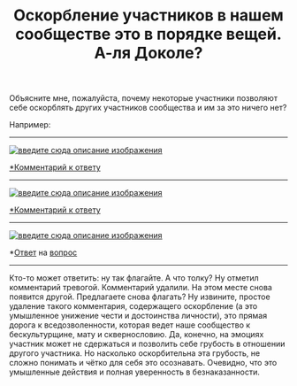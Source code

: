 ﻿---
title: "Оскорбление участников в нашем сообществе это в порядке вещей. А-ля Доколе?"
se.owner.user_id: 377637
se.owner.display_name: "Sevastopol&#39;"
se.owner.link: "https://ru.meta.stackoverflow.com/users/377637/sevastopol"
se.link: "https://ru.meta.stackoverflow.com/questions/11153/%d0%9e%d1%81%d0%ba%d0%be%d1%80%d0%b1%d0%bb%d0%b5%d0%bd%d0%b8%d0%b5-%d1%83%d1%87%d0%b0%d1%81%d1%82%d0%bd%d0%b8%d0%ba%d0%be%d0%b2-%d0%b2-%d0%bd%d0%b0%d1%88%d0%b5%d0%bc-%d1%81%d0%be%d0%be%d0%b1%d1%89%d0%b5%d1%81%d1%82%d0%b2%d0%b5-%d1%8d%d1%82%d0%be-%d0%b2-%d0%bf%d0%be%d1%80%d1%8f%d0%b4%d0%ba%d0%b5-%d0%b2%d0%b5%d1%89%d0%b5%d0%b9-%d0%90-%d0%bb%d1%8f-%d0%94%d0%be%d0%ba%d0%be%d0%bb%d0%b5"
se.question_id: 11153
se.post_type: question
---
<p>Объясните мне, пожалуйста, почему некоторые участники позволяют себе оскорблять других участников сообщества и им за это ничего нет?</p>
<p>Например:</p>
<hr />
<p><a href="https://i.stack.imgur.com/LCCDF.png" rel="nofollow noreferrer"><img src="https://i.stack.imgur.com/LCCDF.png" alt="введите сюда описание изображения" /></a></p>
<p><a href="https://ru.meta.stackoverflow.com/a/11152/377637">*Комментарий к ответу</a></p>
<hr />
<p><a href="https://i.stack.imgur.com/ZR9jP.png" rel="nofollow noreferrer"><img src="https://i.stack.imgur.com/ZR9jP.png" alt="введите сюда описание изображения" /></a></p>
<p><a href="https://ru.meta.stackoverflow.com/a/11152/377637">*Комментарий к ответу</a></p>
<hr />
<p><a href="https://i.stack.imgur.com/pgejx.png" rel="nofollow noreferrer"><img src="https://i.stack.imgur.com/pgejx.png" alt="введите сюда описание изображения" /></a></p>
<p>*<a href="https://ru.meta.stackoverflow.com/revisions/11137/1">Ответ</a> на <a href="https://ru.meta.stackoverflow.com/q/11134/377637">вопрос</a></p>
<hr />
<p>Кто-то может ответить: ну так флагайте. А что толку? Ну отметил комментарий тревогой. Комментарий удалили. На этом месте снова появится другой. Предлагаете снова флагать? Ну извините, простое удаление такого комментария, содержащего оскорбление (а это умышленное унижение чести и достоинства личности), это прямая дорога к вседозволенности, которая ведет наше сообщество к бескультурщине, мату и сквернословию. Да, конечно, на эмоциях участник может не сдержаться и позволить себе грубость в отношении другого участника. Но насколько оскорбительна эта грубость, не сложно понимать и чётко для себя это осознавать. Очевидно, что это умышленные действия и полная уверенность в безнаказанности.</p>
